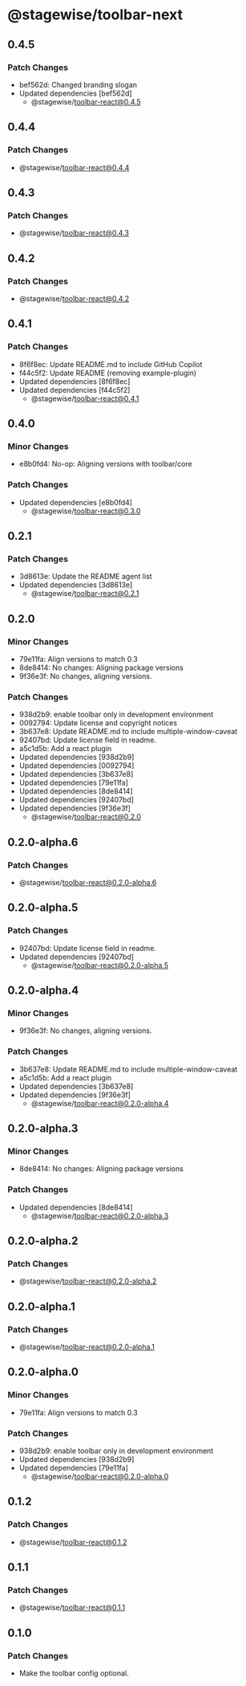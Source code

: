 # @stagewise/toolbar-next

## 0.4.5

### Patch Changes

- bef562d: Changed branding slogan
- Updated dependencies [bef562d]
  - @stagewise/toolbar-react@0.4.5

## 0.4.4

### Patch Changes

- @stagewise/toolbar-react@0.4.4

## 0.4.3

### Patch Changes

- @stagewise/toolbar-react@0.4.3

## 0.4.2

### Patch Changes

- @stagewise/toolbar-react@0.4.2

## 0.4.1

### Patch Changes

- 8f6f8ec: Update README.md to include GitHub Copilot
- f44c5f2: Update README (removing example-plugin)
- Updated dependencies [8f6f8ec]
- Updated dependencies [f44c5f2]
  - @stagewise/toolbar-react@0.4.1

## 0.4.0

### Minor Changes

- e8b0fd4: No-op: Aligning versions with toolbar/core

### Patch Changes

- Updated dependencies [e8b0fd4]
  - @stagewise/toolbar-react@0.3.0

## 0.2.1

### Patch Changes

- 3d8613e: Update the README agent list
- Updated dependencies [3d8613e]
  - @stagewise/toolbar-react@0.2.1

## 0.2.0

### Minor Changes

- 79e11fa: Align versions to match 0.3
- 8de8414: No changes: Aligning package versions
- 9f36e3f: No changes, aligning versions.

### Patch Changes

- 938d2b9: enable toolbar only in development environment
- 0092794: Update license and copyright notices
- 3b637e8: Update README.md to include multiple-window-caveat
- 92407bd: Update license field in readme.
- a5c1d5b: Add a react plugin
- Updated dependencies [938d2b9]
- Updated dependencies [0092794]
- Updated dependencies [3b637e8]
- Updated dependencies [79e11fa]
- Updated dependencies [8de8414]
- Updated dependencies [92407bd]
- Updated dependencies [9f36e3f]
  - @stagewise/toolbar-react@0.2.0

## 0.2.0-alpha.6

### Patch Changes

- @stagewise/toolbar-react@0.2.0-alpha.6

## 0.2.0-alpha.5

### Patch Changes

- 92407bd: Update license field in readme.
- Updated dependencies [92407bd]
  - @stagewise/toolbar-react@0.2.0-alpha.5

## 0.2.0-alpha.4

### Minor Changes

- 9f36e3f: No changes, aligning versions.

### Patch Changes

- 3b637e8: Update README.md to include multiple-window-caveat
- a5c1d5b: Add a react plugin
- Updated dependencies [3b637e8]
- Updated dependencies [9f36e3f]
  - @stagewise/toolbar-react@0.2.0-alpha.4

## 0.2.0-alpha.3

### Minor Changes

- 8de8414: No changes: Aligning package versions

### Patch Changes

- Updated dependencies [8de8414]
  - @stagewise/toolbar-react@0.2.0-alpha.3

## 0.2.0-alpha.2

### Patch Changes

- @stagewise/toolbar-react@0.2.0-alpha.2

## 0.2.0-alpha.1

### Patch Changes

- @stagewise/toolbar-react@0.2.0-alpha.1

## 0.2.0-alpha.0

### Minor Changes

- 79e11fa: Align versions to match 0.3

### Patch Changes

- 938d2b9: enable toolbar only in development environment
- Updated dependencies [938d2b9]
- Updated dependencies [79e11fa]
  - @stagewise/toolbar-react@0.2.0-alpha.0

## 0.1.2

### Patch Changes

- @stagewise/toolbar-react@0.1.2

## 0.1.1

### Patch Changes

- @stagewise/toolbar-react@0.1.1

## 0.1.0

### Patch Changes

- Make the toolbar config optional.
